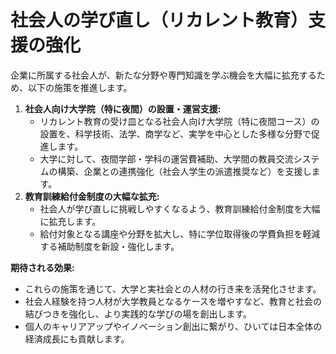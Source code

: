 # 社会人の学び直し（リカレント教育）支援の強化

企業に所属する社会人が、新たな分野や専門知識を学ぶ機会を大幅に拡充するため、以下の施策を推進します。

1.  **社会人向け大学院（特に夜間）の設置・運営支援:**
    *   リカレント教育の受け皿となる社会人向け大学院（特に夜間コース）の設置を、科学技術、法学、商学など、実学を中心とした多様な分野で促進します。
    *   大学に対して、夜間学部・学科の運営費補助、大学間の教員交流システムの構築、企業との連携強化（社会人学生の派遣推奨など）を支援します。
2.  **教育訓練給付金制度の大幅な拡充:**
    *   社会人が学び直しに挑戦しやすくなるよう、教育訓練給付金制度を大幅に拡充します。
    *   給付対象となる講座や分野を拡大し、特に学位取得後の学費負担を軽減する補助制度を新設・強化します。

**期待される効果:**

*   これらの施策を通じて、大学と実社会との人材の行き来を活発化させます。
*   社会人経験を持つ人材が大学教員となるケースを増やすなど、教育と社会の結びつきを強化し、より実践的な学びの場を創出します。
*   個人のキャリアアップやイノベーション創出に繋がり、ひいては日本全体の経済成長にも貢献します。